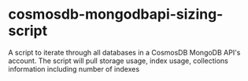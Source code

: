 # cosmosdb-mongodbapi-sizing-script
A script to iterate through all databases in a CosmosDB MongoDB API's account. The script will pull storage usage, index usage, collections information including number of indexes

